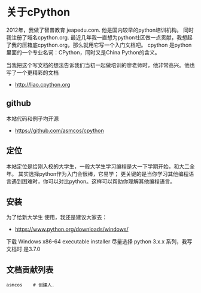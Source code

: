 # 关于cPython

2012年，我做了智普教育 jeapedu.com. 他是国内较早的python培训机构。 同时我注册了域名cpython.org.
最近几年我一直想为python社区做一点贡献，我想起了我的压箱底cpython.org，那么就用它写一个入门文档吧。
cpython 是python里面的一个专业名词：CPython，同时又是China Python的含义。

当我把这个写文档的想法告诉我们当初一起做培训的廖老师时，他非常高兴。他也写了一个更精彩的文档
* http://liao.cpython.org

## github
本站代码和例子均开源
* https://github.com/asmcos/cpython

## 定位
本站定位是给刚入校的大学生，一般大学生学习编程是大一下学期开始，和大二全年。
其实选择python作为入门会很棒，它易学；
更关键的是当你学习其他编程语言遇到困难时，你可以对比python。这样可以帮助你理解其他编程语言。

## 安装
为了给新大学生 使用，我还是建议大家去：
* https://www.python.org/downloads/windows/

下载 Windows x86-64 executable installer
尽量选择 python 3.x.x 系列，我写文档时 是3.7.0

## 文档贡献列表

    asmcos    # 创建人.
